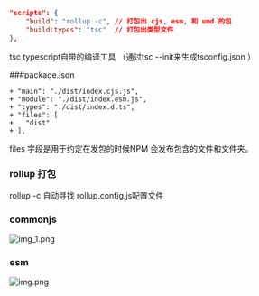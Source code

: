 ```json
"scripts": {
    "build": "rollup -c", // 打包出 cjs, esm, 和 umd 的包
    "build:types": "tsc"  // 打包出类型文件
},
```
tsc  typescript自带的编译工具 （通过tsc --init来生成tsconfig.json ）


###package.json
```
+ "main": "./dist/index.cjs.js",
+ "module": "./dist/index.esm.js",
+ "types": "./dist/index.d.ts",
+ "files": [
+   "dist"
+ ],
```
files 字段是用于约定在发包的时候NPM 会发布包含的文件和文件夹。

### rollup 打包
rollup -c  自动寻找      rollup.config.js配置文件

### commonjs
![img_1.png](img_1.png)
### esm
![img.png](img.png)